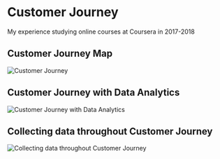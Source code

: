 # Customer Journey
My experience studying online courses at Coursera in 2017-2018

## Customer Journey Map
![Customer Journey](./pictures/page1.PNG)

## Customer Journey with Data Analytics
![Customer Journey with Data Analytics](./pictures/page2.PNG)

## Collecting data throughout Customer Journey
![Collecting data throughout Customer Journey](./pictures/page3.PNG)
